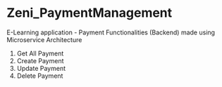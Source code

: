 # Zeni_PaymentManagement
E-Learning application - Payment Functionalities (Backend) made using Microservice Architecture 

1. Get All Payment
2. Create Payment
3. Update Payment
4. Delete Payment
